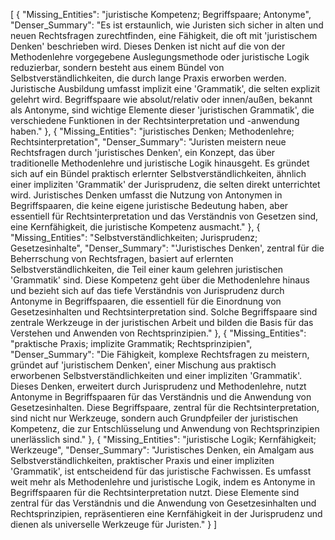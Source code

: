 [
  {
    "Missing_Entities": "juristische Kompetenz; Begriffspaare; Antonyme",
    "Denser_Summary": "Es ist erstaunlich, wie Juristen sich sicher in alten und neuen Rechtsfragen zurechtfinden, eine Fähigkeit, die oft mit 'juristischem Denken' beschrieben wird. Dieses Denken ist nicht auf die von der Methodenlehre vorgegebene Auslegungsmethode oder juristische Logik reduzierbar, sondern besteht aus einem Bündel von Selbstverständlichkeiten, die durch lange Praxis erworben werden. Juristische Ausbildung umfasst implizit eine 'Grammatik', die selten explizit gelehrt wird. Begriffspaare wie absolut/relativ oder innen/außen, bekannt als Antonyme, sind wichtige Elemente dieser 'juristischen Grammatik', die verschiedene Funktionen in der Rechtsinterpretation und -anwendung haben."
  },
  {
    "Missing_Entities": "juristisches Denken; Methodenlehre; Rechtsinterpretation",
    "Denser_Summary": "Juristen meistern neue Rechtsfragen durch 'juristisches Denken', ein Konzept, das über traditionelle Methodenlehre und juristische Logik hinausgeht. Es gründet sich auf ein Bündel praktisch erlernter Selbstverständlichkeiten, ähnlich einer impliziten 'Grammatik' der Jurisprudenz, die selten direkt unterrichtet wird. Juristisches Denken umfasst die Nutzung von Antonymen in Begriffspaaren, die keine eigene juristische Bedeutung haben, aber essentiell für Rechtsinterpretation und das Verständnis von Gesetzen sind, eine Kernfähigkeit, die juristische Kompetenz ausmacht."
  },
  {
    "Missing_Entities": "Selbstverständlichkeiten; Jurisprudenz; Gesetzesinhalte",
    "Denser_Summary": "'Juristisches Denken', zentral für die Beherrschung von Rechtsfragen, basiert auf erlernten Selbstverständlichkeiten, die Teil einer kaum gelehren juristischen 'Grammatik' sind. Diese Kompetenz geht über die Methodenlehre hinaus und bezieht sich auf das tiefe Verständnis von Jurisprudenz durch Antonyme in Begriffspaaren, die essentiell für die Einordnung von Gesetzesinhalten und Rechtsinterpretation sind. Solche Begriffspaare sind zentrale Werkzeuge in der juristischen Arbeit und bilden die Basis für das Verstehen und Anwenden von Rechtsprinzipien."
  },
  {
    "Missing_Entities": "praktische Praxis; implizite Grammatik; Rechtsprinzipien",
    "Denser_Summary": "Die Fähigkeit, komplexe Rechtsfragen zu meistern, gründet auf 'juristischem Denken', einer Mischung aus praktisch erworbenen Selbstverständlichkeiten und einer impliziten 'Grammatik'. Dieses Denken, erweitert durch Jurisprudenz und Methodenlehre, nutzt Antonyme in Begriffspaaren für das Verständnis und die Anwendung von Gesetzesinhalten. Diese Begriffspaare, zentral für die Rechtsinterpretation, sind nicht nur Werkzeuge, sondern auch Grundpfeiler der juristischen Kompetenz, die zur Entschlüsselung und Anwendung von Rechtsprinzipien unerlässlich sind."
  },
  {
    "Missing_Entities": "juristische Logik; Kernfähigkeit; Werkzeuge",
    "Denser_Summary": "Juristisches Denken, ein Amalgam aus Selbstverständlichkeiten, praktischer Praxis und einer impliziten 'Grammatik', ist entscheidend für das juristische Fachwissen. Es umfasst weit mehr als Methodenlehre und juristische Logik, indem es Antonyme in Begriffspaaren für die Rechtsinterpretation nutzt. Diese Elemente sind zentral für das Verständnis und die Anwendung von Gesetzesinhalten und Rechtsprinzipien, repräsentieren eine Kernfähigkeit in der Jurisprudenz und dienen als universelle Werkzeuge für Juristen."
  }
]
